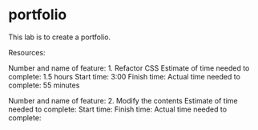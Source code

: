 # portfolio

This lab is to create a portfolio.

Resources:

Number and name of feature: 1. Refactor CSS
Estimate of time needed to complete: 1.5 hours
Start time: 3:00
Finish time: 
Actual time needed to complete: 55 minutes

Number and name of feature: 2. Modify the contents
Estimate of time needed to complete:
Start time:
Finish time: 
Actual time needed to complete:

